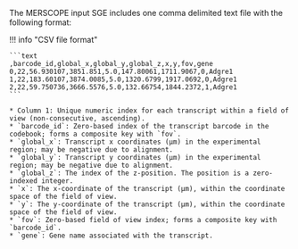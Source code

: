 
The MERSCOPE input SGE includes one comma delimited text file with the following format:

!!! info "CSV file format"

    ```text
    ,barcode_id,global_x,global_y,global_z,x,y,fov,gene
    0,22,56.930107,3851.851,5.0,147.80061,1711.9067,0,Adgre1
    1,22,183.60107,3874.0085,5.0,1320.6799,1917.0692,0,Adgre1
    2,22,59.750736,3666.5576,5.0,132.66754,1844.2372,1,Adgre1
    ```

    * Column 1: Unique numeric index for each transcript within a field of view (non-consecutive, ascending).  
    * `barcode_id`: Zero-based index of the transcript barcode in the codebook; forms a composite key with `fov`.
    * `global_x`: Transcript x coordinates (µm) in the experimental region; may be negative due to alignment.  
    * `global_y`: Transcript y coordinates (µm) in the experimental region; may be negative due to alignment.  
    * `global_z`: The index of the z-position. The position is a zero-indexed integer.
    * `x`: The x-coordinate of the transcript (µm), within the coordinate space of the field of view.
    * `y`: The y-coordinate of the transcript (µm), within the coordinate space of the field of view.
    * `fov`: Zero-based field of view index; forms a composite key with `barcode_id`.  
    * `gene`: Gene name associated with the transcript.
